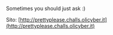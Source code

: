 Sometimes you should just ask :)

Sito: [http://prettyplease.challs.olicyber.it](http://prettyplease.challs.olicyber.it)
